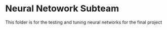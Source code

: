 # Neural Netowork Subteam #

This folder is for the testing and tuning neural networks for the final project
